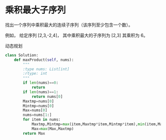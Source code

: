 # 乘积最大子序列

找出一个序列中乘积最大的连续子序列（该序列至少包含一个数）。

例如， 给定序列 [2,3,-2,4]，
其中乘积最大的子序列为 [2,3] 其乘积为 6。

动态规划

```py
class Solution:
    def maxProduct(self, nums):
        """
        :type nums: List[int]
        :rtype: int
        """
        if len(nums)==0:
            return        
        if len(nums)==1:
            return nums[0]
        Maxtmp=nums[0]
        Mintmp=nums[0]
        Max=nums[0]
        nums=nums[1:]
        for item in nums:
            Maxtmp,Mintmp=max(item,Maxtmp*item,Mintmp*item),min(item,Maxtmp*item,Mintmp*item)
            Max=max(Max,Maxtmp)
        return Max
```
